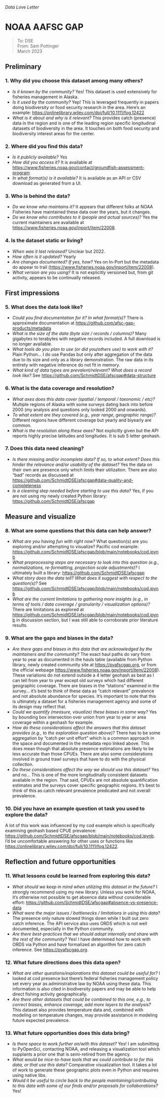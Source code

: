 *Data Love Letter*

# NOAA AAFSC GAP

> To: DSE </br> From: Sam Pottinger </br> March 2023

## Preliminary

### 1. Why did you choose this dataset among many others?
- *Is it known by the community?* Yes! This dataset is used extensively for fisheries management in Alaska.
- *Is it used by the community?* Yep! This is leveraged frequently in papers doing biodiversity or food security research in the area.
Here’s an example: https://onlinelibrary.wiley.com/doi/full/10.1111/fog.12422 
- *What is it about and why is it relevant?* This provides catch (presence) data in the region and is one of the leading 
region specific longitudinal datasets of biodiversity in the area. It touches on both food security and biodiversity interest areas for the center.

### 2. Where did you find this data?
- *Is it publicly available?* Yes
- *How did you access it?* It is available at https://www.fisheries.noaa.gov/contact/groundfish-assessment-program
- *In what format(s) is it available?* It is available as an API or CSV download as generated from a UI.

### 3. Who is behind the data?
- *Do we know who maintains it?* It appears that different folks at NOAA Fisheries have maintained these data over the years, but it changes.
- *Do we know who contributes to it (people and actual sources)?* Yes the current maintainers are available at https://www.fisheries.noaa.gov/inport/item/22008.

### 4. Is the dataset static or living?
- *When was it last released?* Unclear but 2022.
- *How often is it updated?* Yearly
- *Are changes documented? If yes, how?* Yes on In-Port but the metadata do appear to trail (https://www.fisheries.noaa.gov/inport/item/22008).
- *What version are you using?* It is not explicitly versioned but, from git activity, appears to be continually released.

## First impressions

### 5. What does the data look like?
- *Could you find documentation for it? In what format(s)?* There is approximate documentation at https://github.com/afsc-gap-products/metadata 
- *What is the size of the data (byte size / records / columns)?* Many gigabytes to terabytes with negative records included. A full download is no longer available.
- *What tools do you plan to use (or did you/others use) to work with it?* Plain Python... 
I do use Pandas but only after aggregation of the data due to its size and only as a library demonstration. 
The raw data in its entirety with negative inference do not fit in memory.
- *What kind of data types are prevalent/relevant? What does a record look like?* See https://github.com/SchmidtDSE/afscgap#data-structure 

### 6. What is the data coverage and resolution?
- *What axes does this data cover (spatial / temporal / taxonomic / etc)?* Multiple regions of Alaska with some surveys 
dating back into before 2000 (my analysis and questions only looked 2000 and onwards).
- *To what extent are they covered (e.g., year range, geographic range)?* Different regions have different coverage but yearly and biyearly are common.
- *What is the resolution along these axes?* Not explicitly given but the API reports highly precise latitudes and longitudes. It is sub 5 letter geohash.

### 7. Does this data need cleaning?
- *Is there missing and/or incomplete data? If so, to what extent? Does this hinder the relevance and/or usability of the dataset?* 
Yes the data on their own are presence only which limits their utilization. There are also “bad” records as discussed at https://github.com/SchmidtDSE/afscgap#data-quality-and-completeness 
- *Is a cleaning step needed before starting to use this data?* Yes, if you are not using my newly created Python library: https://github.com/SchmidtDSE/afscgap 

## Measure and visualize

### 8. What are some questions that this data can help answer?
- *What are you having fun with right now?* What question(s) are you exploring and/or attempting to visualize? Pacific cod example: https://github.com/SchmidtDSE/afscgap/blob/main/notebooks/cod.ipynb 
- *What preprocessing steps are necessary to look into this question (e.g., normalizations, re-formatting, projection scale adjustments)?* 
I ultimately built a library: https://github.com/SchmidtDSE/afscgap 
- *What story does the data tell? What does it suggest with respect to the question(s)?* See https://github.com/SchmidtDSE/afscgap/blob/main/notebooks/cod.ipynb 
- *What are the current limitations to gathering more insights (e.g., in terms of tools / data coverage / granularity / visualization options)?* 
There are limitations as explored at https://github.com/SchmidtDSE/afscgap/blob/main/notebooks/cod.ipynb in discussion section, but I was still able to corroborate prior literature results.

### 9. What are the gaps and biases in the data?
- *Are there gaps and biases in this data that are acknowledged by the maintainers and the community?* 
The exact haul paths do vary from year to year as documented in the hauls table (available from Python library, newly 
created community site at https://pyafscgap.org, or from the official webpage https://www.fisheries.noaa.gov/inport/item/22008). 
These variations do not extend outside a 4 letter geohash as best as I can tell from year to year except old surveys which 
had different geographic coverage. There are biases in the “stations” examined in the survey... it’s best to think of these 
data as “catch relevant” prevalence and not absolute abundance for species. It’s important to note that this is ultimately 
a dataset for a fisheries management agency and some of its design may reflect that.
- *Could we quantify (measure, visualize) these biases in some way?* Yes by bounding box intersection over union from year 
to year or area coverage within a geohash for example.
- *How do these considerations affect the answers that this dataset provides (e.g., to the exploration question above)?* 
There has to be some aggregation by “catch per unit effort” which is a common approach in the space and documented in the metadata repo linked above. 
This does mean though that absolute presence estimations are likely to be less accurate than those CPUEs. 
There are also some considerations involved in ground trawl surveys that have to do with the physical collection.
- *Do these considerations affect the way we should use this dataset?* Yes and no... 
This is one of the more longitudinally consistent datasets available in the region. That said, CPUEs are not absolute quantification 
estimates and the surveys cover specific geographic regions. It’s best to think of this as catch relevant prevalence predicated and not overall prevalence.

### 10. Did you have an example question ot task you used to explore the data? 
A lot of this work was influenced by my cod example which is specifically examining geohash based CPUE prevalence: 
https://github.com/SchmidtDSE/afscgap/blob/main/notebooks/cod.ipynb. I’d be uncomfortable answering for other uses or functions like https://onlinelibrary.wiley.com/doi/full/10.1111/fog.12422. 

## Reflection and future opportunities

### 11. What lessons could be learned from exploring this data?
- *What should we keep in mind when utilizing this dataset in the future?* I strongly recommend using my new library. 
Unless you work for NOAA, it’s otherwise not possible to get absence data without considerable effort: https://github.com/SchmidtDSE/afscgap#absence-vs-presence-data 
- *What were the major issues / bottlenecks / limitations in using this data?* The presence only nature slowed things down 
while I built out zero catch inference. The API service also uses ORDS which is not well documented, especially in the Python community.
- *Are there best-practices that we should adopt internally and share with the rest of the community?* 
Yes! I have determined how to work with ORDS via Python and have formalized an algorithm for zero catch inference. See https://pyafscgap.org. 

### 12. What future directions does this data open?
- *What are other questions/explorations this dataset could be useful for?* I looked at cod presence but there’s federal 
fisheries management policy set every year as administrative law by NOAA using these data. 
This information is also cited in biodiversity papers and may be able to help direct fishing activity geographically.
- *Are there other datasets that could be combined to this one, e.g., to correct biases, enhance coverage, add more layers to the analysis?* 
This dataset also provides temperature data and, combined with modeling on temperature changes, may provide assistance in modeling future expected prevalence.

### 13. What future opportunities does this data bring?
- *Is there space to work further on/with this dataset?* Yes! I am submitting to PyOpenSci, contacting NOAA, and releasing a visualization tool which supplants a prior one that is semi-retired from the agency.
- *What would be nice-to-have tools that we could contribute to for this data, or that use this data?* Comparative visualization tool. 
It takes a lot of work to generate these geographic plots even in Python and requires using native libs.
- *Would it be useful to circle back to the people maintaining/contributing to this data with some of our finds and/or proposals for collaborations?* Yes!
